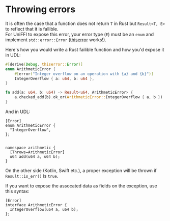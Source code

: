 # Throwing errors

It is often the case that a function does not return `T` in Rust but `Result<T, E>` to reflect that it is fallible.  
For UniFFI to expose this error, your error type (`E`) must be an `enum` and implement `std::error::Error` ([thiserror](https://crates.io/crates/thiserror) works!).

Here's how you would write a Rust failible function and how you'd expose it in UDL:

```rust
#[derive(Debug, thiserror::Error)]
enum ArithmeticError {
    #[error("Integer overflow on an operation with {a} and {b}")]
    IntegerOverflow { a: u64, b: u64 },
}

fn add(a: u64, b: u64) -> Result<u64, ArithmeticError> {
    a.checked_add(b).ok_or(ArithmeticError::IntegerOverflow { a, b })
}
```

And in UDL:

```
[Error]
enum ArithmeticError {
  "IntegerOverflow",
};


namespace arithmetic {
  [Throws=ArithmeticError]
  u64 add(u64 a, u64 b);
}
```

On the other side (Kotlin, Swift etc.), a proper exception will be thrown if `Result::is_err()` is `true`.

If you want to expose the assocated data as fields on the exception, use this syntax:

```
[Error]
interface ArithmeticError {
  IntegerOverflow(u64 a, u64 b);
};
```
